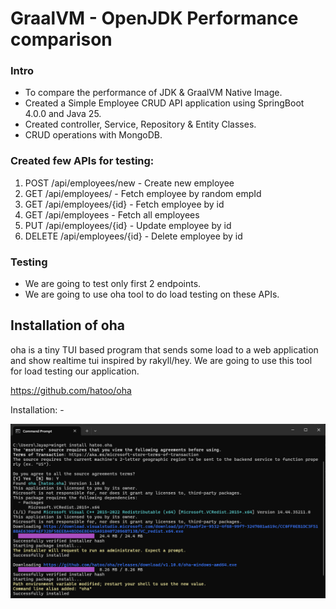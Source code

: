 # GraalVM - OpenJDK Performance comparison

### Intro
* To compare the performance of JDK & GraalVM Native Image.
* Created a Simple Employee CRUD API application using SpringBoot 4.0.0 and Java 25. 
* Created controller, Service, Repository & Entity Classes.
* CRUD operations with MongoDB.

### Created few APIs for testing:
1. POST /api/employees/new - Create new employee
2. GET /api/employees/ - Fetch employee by random empId
3. GET /api/employees/{id} - Fetch employee by id
4. GET /api/employees - Fetch all employees
5. PUT /api/employees/{id} - Update employee by id
6. DELETE /api/employees/{id} - Delete employee by id

### Testing
* We are going to test only first 2 endpoints.
* We are going to use oha tool to do load testing on these APIs.

## Installation of oha
oha is a tiny TUI based program that sends some load to a web application and show realtime tui inspired by rakyll/hey.
We are going to use this tool for load testing our application.

https://github.com/hatoo/oha

Installation: -

![screenshot](test_results/install_oha.png)
